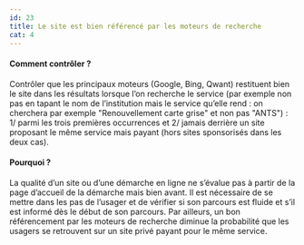 ```yaml
---
id: 23
title: Le site est bien référencé par les moteurs de recherche
cat: 4
---
```


#### Comment contrôler ?

Contrôler que les principaux moteurs (Google, Bing, Qwant) restituent bien le site dans les résultats lorsque l’on recherche le service (par exemple non pas en tapant le nom de l’institution mais le service qu’elle rend : on cherchera par exemple "Renouvellement carte grise" et non pas "ANTS") : 1/ parmi les trois premières occurrences et 2/ jamais derrière un site proposant le même service mais payant (hors sites sponsorisés dans les deux cas).

#### Pourquoi ?

La qualité d’un site ou d’une démarche en ligne ne s’évalue pas à partir de la page d’accueil de la démarche mais bien avant. Il est nécessaire de se mettre dans les pas de l’usager et de vérifier si son parcours est fluide et s’il est informé dès le début de son parcours. Par ailleurs, un bon référencement par les moteurs de recherche diminue la probabilité que les usagers se retrouvent sur un site privé payant pour le même service.

